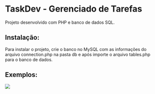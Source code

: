 # TaskDev - Gerenciado de Tarefas

Projeto desenvolvido com PHP e banco de dados SQL.

## Instalação:
Para instalar o projeto, crie o banco no MySQL com as informações do arquivo connection.php na pasta db e após importe o arquivo tables.php para o banco de dados.

## Exemplos:
<img src="https://fabiosoutto.github.io/TaskDev/exemplos/1.jpg">
